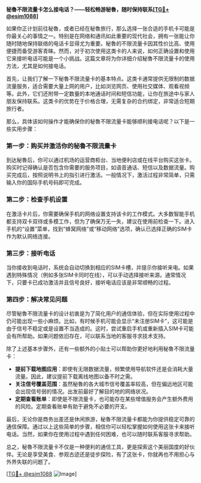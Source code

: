 **秘魯不限流量卡怎么接电话？——轻松畅游秘魯，随时保持联系[[TG💪+ @esim1088](https://t.me/s/esim1088)]**

如果你正计划前往秘魯，或者已经在秘魯旅行，那么选择一张合适的手机卡可能是你最关心的事情之一。特别是在网络和通讯如此重要的现代社会，拥有一张能让你随时随地保持联络的电话卡显得尤为重要。秘魯的不限流量卡因其性价比高、使用便捷而备受游客青睐。然而，对于初次使用这类卡的人来说，如何正确设置和使用它来接听电话可能是一个小挑战。这篇文章将为你详细介绍秘魯不限流量卡的使用方法，尤其是如何接电话。

首先，让我们了解一下秘魯不限流量卡的基本特点。这类卡通常提供无限制的数据流量服务，适合需要大量上网的用户，比如浏览网页、使用社交媒体、观看视频等。此外，它们还附带一定数量的本地通话时间和短信功能，让你在旅途中与家人朋友保持联系。这类卡的优势在于价格合理，无需复杂的合约绑定，非常适合短期旅行者。

那么，具体该如何操作才能确保你的秘魯不限流量卡能够顺利接电话呢？以下是一些实用步骤：

### **第一步：购买并激活你的秘魯不限流量卡**
到达秘魯后，你可以通过机场的运营商柜台、当地便利店或在线平台购买这张卡。购买时记得确认是否包含你需要的服务项目，如语音通话、短信以及数据流量。购买完成后，按照说明书上的指引进行激活。一般情况下，激活过程非常简单，只需输入你的国际手机号码即可完成。

### **第二步：检查手机设置**
在激活卡片后，你需要确保手机的网络设置支持该卡的工作模式。大多数智能手机都支持双卡双待或多模工作，但为了确保万无一失，建议在使用前检查一下。进入手机的“设置”菜单，找到“蜂窝网络”或“移动网络”选项，确认已选择正确的SIM卡作为默认网络连接。

### **第三步：接听电话**
当你接收到电话时，系统会自动切换到相应的SIM卡槽，并提示你接听来电。如果遇到特殊情况（例如多张SIM卡同时在线），可以手动选择接听来源。通常情况下，只要卡已成功激活并且信号良好，接听电话应该是非常顺畅的过程。

### **第四步：解决常见问题**
尽管秘魯不限流量卡的设计初衷是为了简化用户的通信体验，但在实际使用过程中仍可能出现一些小麻烦。比如，有时候手机可能会显示“未注册SIM卡”，这可能是由于信号不稳定或是设置不当造成的。这时，尝试重启手机或重新插入SIM卡可能会有所帮助。如果问题依旧存在，可以联系当地的客服寻求技术支持。

除了上述基本步骤外，还有一些额外的小贴士可以帮助你更好地利用秘魯不限流量卡：

- **提前下载地图应用**：即使有无限数据流量，频繁使用导航软件还是会消耗大量流量。因此，建议提前下载离线地图以备不时之需。
- **关注信号覆盖范围**：虽然秘魯的各大城市信号覆盖率较高，但在偏远地区可能会出现信号弱的情况。出发前最好了解目的地的网络状况。
- **定期查看账单**：即使是不限流量卡，也可能存在某些增值服务会产生额外费用的风险。定期查看账单有助于避免不必要的开支。

最后，无论你是商务出差还是休闲旅游，秘魯不限流量卡都能为你提供稳定可靠的通信保障。通过以上这些简单的步骤，相信你可以轻松掌握如何使用这张卡来接听电话。当然，如果你在使用过程中遇到任何困难，也可以随时联系客服寻求帮助。

总之，秘魯不限流量卡不仅是一种便利的通信工具，更是探索这个美丽国度的好伙伴。无论是享受美食、参观古迹还是徒步探险，有了这张卡，你就再也不用担心与外界失联的问题了。

[[TG💪+ @esim1088](https://t.me/s/esim1088) ![Image](https://i.postimg.cc/4NQfJmqS/Snipaste-2025-05-13-00-14-12.png)]